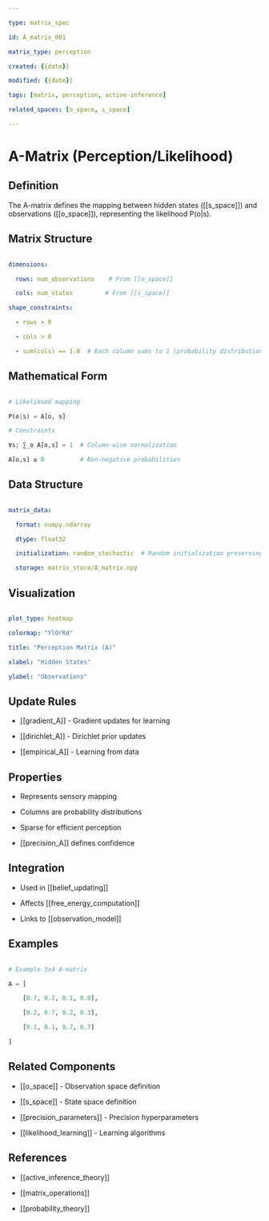 ```yaml
---

type: matrix_spec

id: A_matrix_001

matrix_type: perception

created: {{date}}

modified: {{date}}

tags: [matrix, perception, active-inference]

related_spaces: [o_space, s_space]

---
```


# A-Matrix (Perception/Likelihood)

## Definition

The A-matrix defines the mapping between hidden states ([[s_space]]) and observations ([[o_space]]), representing the likelihood P(o|s).

## Matrix Structure

```yaml

dimensions:

  rows: num_observations    # From [[o_space]]

  cols: num_states         # From [[s_space]]

shape_constraints:

  - rows > 0

  - cols > 0

  - sum(cols) == 1.0  # Each column sums to 1 (probability distribution)

```

## Mathematical Form

```python

# Likelihood mapping

P(o|s) = A[o, s]

# Constraints

∀s: ∑_o A[o,s] = 1  # Column-wise normalization

A[o,s] ≥ 0          # Non-negative probabilities

```

## Data Structure

```yaml

matrix_data:

  format: numpy.ndarray

  dtype: float32

  initialization: random_stochastic  # Random initialization preserving constraints

  storage: matrix_store/A_matrix.npy

```

## Visualization

```yaml

plot_type: heatmap

colormap: "YlOrRd"

title: "Perception Matrix (A)"

xlabel: "Hidden States"

ylabel: "Observations"

```

## Update Rules

- [[gradient_A]] - Gradient updates for learning

- [[dirichlet_A]] - Dirichlet prior updates

- [[empirical_A]] - Learning from data

## Properties

- Represents sensory mapping

- Columns are probability distributions

- Sparse for efficient perception

- [[precision_A]] defines confidence

## Integration

- Used in [[belief_updating]]

- Affects [[free_energy_computation]]

- Links to [[observation_model]]

## Examples

```python

# Example 3x4 A-matrix

A = [

    [0.7, 0.2, 0.1, 0.0],

    [0.2, 0.7, 0.2, 0.3],

    [0.1, 0.1, 0.7, 0.7]

]

```

## Related Components

- [[o_space]] - Observation space definition

- [[s_space]] - State space definition

- [[precision_parameters]] - Precision hyperparameters

- [[likelihood_learning]] - Learning algorithms

## References

- [[active_inference_theory]]

- [[matrix_operations]]

- [[probability_theory]]

